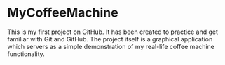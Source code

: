 # MyCoffeeMachine
This is my first project on GitHub. It has been created to practice and get familiar with Git and GitHub.
The project itself is a graphical application which servers as a simple demonstration of my real-life coffee machine functionality.
